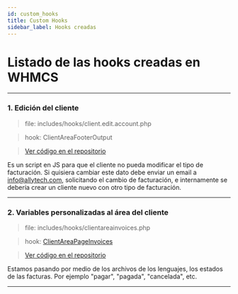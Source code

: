 ```yaml
---
id: custom_hooks
title: Custom Hooks
sidebar_label: Hooks creadas
---
```


# Listado de las **hooks** creadas en **WHMCS**

---
### 1. Edición del cliente
> file: includes/hooks/client.edit.account.php

> hook: ClientAreaFooterOutput

> <a href="http://stash.allytech.com:7990/projects/WHMCS/repos/whmcs-741/browse/includes/hooks/client.edit.account.php" target="_blank">Ver código en el repositorio</a>

Es un script en JS para que el cliente no pueda modificar el tipo de facturación. Si quisiera cambiar este dato debe enviar un email a info@allytech.com, solicitando el cambio de facturación, e internamente se debería crear un cliente nuevo con otro tipo de facturación.

---


### 2. Variables personalizadas al área del cliente
> file: includes/hooks/clientareainvoices.php

> hook: [ClientAreaPageInvoices](https://developers.whmcs.com/hooks-reference/client-area-interface/#clientareapageinvoices)

> <a href="http://stash.allytech.com:7990/projects/WHMCS/repos/whmcs-741/browse/includes/hooks/clientareainvoices.php" target="_blank">Ver código en el repositorio</a>


Estamos pasando por medio de los archivos de los lenguajes, los estados de las facturas. Por ejemplo "pagar", "pagada", "cancelada", etc.


---
